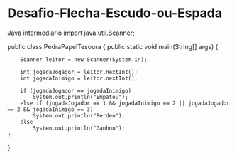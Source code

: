 # Desafio-Flecha-Escudo-ou-Espada
Java intermediário
 import java.util.Scanner;

public class PedraPapelTesoura {
    public static void main(String[] args) {

        Scanner leitor = new Scanner(System.in);

        int jogadaJogador = leitor.nextInt();
        int jogadaInimigo = leitor.nextInt();

        if (jogadaJogador == jogadaInimigo)
            System.out.println("Empatou");
        else if (jogadaJogador == 1 && jogadaInimigo == 2 || jogadaJogador == 2 && jogadaInimigo == 3)
            System.out.println("Perdeu");
        else
            System.out.println("Ganhou");
    }
}
